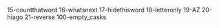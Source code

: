 15-countthatword
16-whatsnext
17-hidethisword
18-letteronly
19-AZ
20-hiago
21-reverse
100-empty_casks
